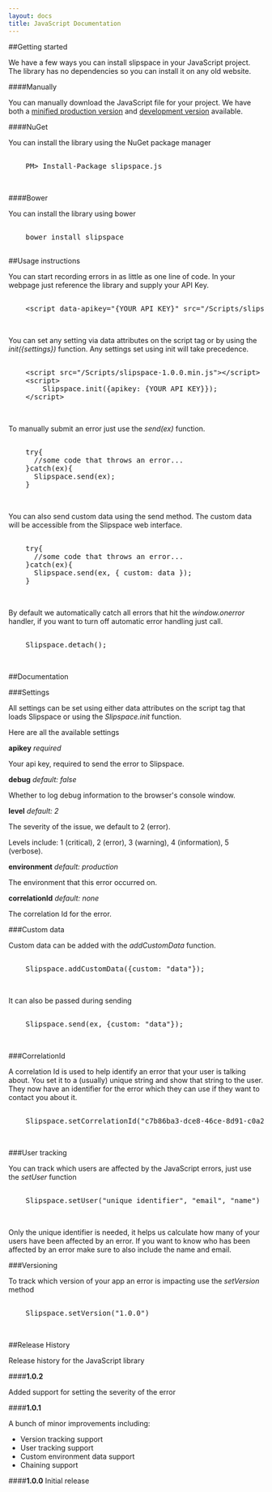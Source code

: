 ```yaml
---
layout: docs
title: JavaScript Documentation
---
```


##Getting started

We have a few ways you can install slipspace in your JavaScript project. The library has no dependencies so you can install it on any old website.

####Manually

You can manually download the JavaScript file for your project. We have both a [minified production version](https://github.com/slipspace/slipspace.js/blob/master/build/slipspace-1.0.0.min.js) and [development version](https://github.com/slipspace/slipspace.js/blob/master/build/slipspace-1.0.0.js) available.

####NuGet

You can install the library using the NuGet package manager

<pre class="prettyprint">

    PM> Install-Package slipspace.js


</pre>

####Bower

You can install the library using bower

<pre class="prettyprint">

    bower install slipspace
  
</pre>
  
##Usage instructions

You can start recording errors in as little as one line of code. In your webpage just reference the library and supply your API Key.

<pre class="prettyprint">

    &lt;script data-apikey="{YOUR API KEY}" src="/Scripts/slipspace-1.0.0.min.js"&gt;&lt;/script&gt;


</pre>
    
You can set any setting via data attributes on the script tag or by using the _init({settings})_ function. Any settings set using init will take precedence.

<pre class="prettyprint">

    &lt;script src="/Scripts/slipspace-1.0.0.min.js"&gt;&lt;/script&gt;
    &lt;script&gt;
        Slipspace.init({apikey: {YOUR API KEY}});
    &lt;/script&gt;


</pre>

To manually submit an error just use the _send(ex)_ function.

<pre class="prettyprint">

    try{
      //some code that throws an error...
    }catch(ex){
      Slipspace.send(ex);
    }
 
 
</pre>
   
You can also send custom data using the send method. The custom data will be accessible from the Slipspace web interface.

<pre class="prettyprint">

    try{
      //some code that throws an error...
    }catch(ex){
      Slipspace.send(ex, { custom: data });
    }


</pre>

By default we automatically catch all errors that hit the _window.onerror_ handler, if you want to turn off automatic error handling just call.

<pre class="prettyprint">

    Slipspace.detach();
    

</pre>

##Documentation

###Settings

All settings can be set using either data attributes on the script tag that loads Slipspace or using the _Slipspace.init_ function.

Here are all the available settings

**apikey** _required_ 

Your api key, required to send the error to Slipspace.

**debug** _default: false_

Whether to log debug information to the browser's console window.

**level** _default: 2_

The severity of the issue, we default to 2 (error).

Levels include: 1 (critical), 2 (error), 3 (warning), 4 (information), 5 (verbose).

**environment** _default: production_

The environment that this error occurred on.

**correlationId** _default: none_

The correlation Id for the error.

###Custom data

Custom data can be added with the _addCustomData_ function.

<pre class="prettyprint">

    Slipspace.addCustomData({custom: "data"});
    

</pre>

It can also be passed during sending

<pre class="prettyprint">

    Slipspace.send(ex, {custom: "data"});
 
 
</pre>
    
###CorrelationId

A correlation Id is used to help identify an error that your user is talking about. You set it to a (usually) unique string and show that string to the user. They now have an identifier for the error which they can use if they want to contact you about it.

<pre class="prettyprint">

    Slipspace.setCorrelationId("c7b86ba3-dce8-46ce-8d91-c0a2fc06ae06");


</pre>

###User tracking

You can track which users are affected by the JavaScript errors, just use the _setUser_ function

<pre class="prettyprint">

    Slipspace.setUser("unique identifier", "email", "name")


</pre>
    
Only the unique identifier is needed, it helps us calculate how many of your users have been affected by an error. If you want to know who has been affected by an error make sure to also include the name and email.

###Versioning

To track which version of your app an error is impacting use the _setVersion_ method

<pre class="prettyprint">

    Slipspace.setVersion("1.0.0")


</pre>

##Release History

Release history for the JavaScript library

####**1.0.2**

Added support for setting the severity of the error

####**1.0.1**

A bunch of minor improvements including:

  
* Version tracking support
* User tracking support
* Custom environment data support
* Chaining support


####**1.0.0**
Initial release